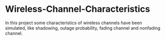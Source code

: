 # Wireless-Channel-Characteristics
In this project some characteristics of wireless channels have been simulated, like shadowing, outage probability, fading channel and nonfading channel.
